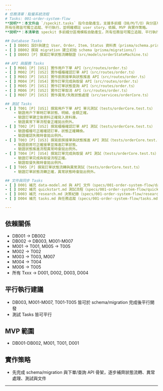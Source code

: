```yaml
---
---
# 任務清單：點餐系統流程
# Tasks: 001-order-system-flow
**說明**：本文件由 `/speckit.tasks` 指令自動產生，支援多前綴（DB/M/T/D）與分區塊。
所有任務皆可獨立追蹤、平行執行，並明確標註 user story、依賴、MVP 與實作策略。
**說明**：本清單依 speckit 多前綴分區塊模板自動產生，所有任務皆可獨立追蹤、平行執行，並明確標註 user story、依賴、MVP 與實作策略。

## Database Tasks
- [ ] DB001 設計與建立 User、Order、Item、Status 資料表（prisma/schema.prisma）
- [ ] DB002 撰寫 migration 建立初始 schema（prisma/migrations/）
- [ ] DB003 [P] 撰寫訂單狀態流轉驗證（src/models/orderStateMachine.ts）

## API 與服務 Tasks
- [ ] M001 [P] [US1] 實作用戶下單 API（src/routes/order.ts）
- [ ] M002 [P] [US2] 實作櫃檯確認訂單 API（src/routes/order.ts）
- [ ] M003 [P] [US3] 實作廚房接單與狀態推進 API（src/routes/order.ts）
- [ ] M004 [P] [US4] 實作訂單完成與取餐 API（src/routes/order.ts）
- [ ] M005 [P] [US1] 實作訂單狀態查詢 API（src/routes/order.ts）
- [ ] M006 [P] [US2] 實作訂單取消 API（src/routes/order.ts）
- [ ] M007 [P] [US3] 實作異常/失敗狀態處理（src/services/orderCore.ts）

## 測試 Tasks
- [ ] T001 [P] [US1] 撰寫用戶下單 API 單元測試（tests/orderCore.test.ts）
	- 驗證用戶下單時訂單狀態、明細、金額正確。
	- 驗證訂單建立後資料正確寫入資料庫。
	- 驗證異常下單流程會正確拋出例外。
- [ ] T002 [P] [US2] 撰寫櫃檯確認訂單 API 測試（tests/orderCore.test.ts）
	- 驗證櫃檯可正確確認訂單，狀態正確轉換。
	- 驗證確認失敗時會拋出例外。
- [ ] T003 [P] [US3] 撰寫廚房接單與狀態推進 API 測試（tests/orderCore.test.ts）
	- 驗證廚房可正確接單並推進訂單狀態。
	- 驗證狀態推進流程異常時會拋出例外。
- [ ] T004 [P] [US4] 撰寫訂單完成與取餐 API 測試（tests/orderCore.test.ts）
	- 驗證訂單完成與取餐流程正確。
	- 驗證取餐失敗時會拋出例外。
- [ ] T005 [P] 撰寫訂單狀態流轉與異常測試（tests/orderCore.test.ts）
	- 驗證訂單狀態流轉正確，異常狀態時會拋出例外。

## 文件與同步 Tasks
- [ ] D001 補充 data-model.md 與 API 文件（specs/001-order-system-flow/data-model.md, contracts/openapi.yaml）
- [ ] D002 補充 quickstart.md 測試流程（specs/001-order-system-flow/quickstart.md）
- [ ] D003 補充 research.md 決策紀錄（specs/001-order-system-flow/research.md）
- [ ] D004 補充 tasks.md 與任務追蹤（specs/001-order-system-flow/tasks.md）

---
```


## 依賴關係
- DB001 → DB002
- DB002 → DB003, M001-M007
- M001 → T001, M005 → T005
- M002 → T002
- M003 → T003, M007
- M004 → T004
- M006 → T005
- 所有 Txxx → D001, D002, D003, D004

## 平行執行建議
- DB003, M001-M007, T001-T005 皆可於 schema/migration 完成後平行開發
- 測試 Tasks 皆可平行

## MVP 範圍
- DB001-DB002, M001, T001, D001

## 實作策略
- 先完成 schema/migration 與下單/查詢 API 骨架，逐步補齊狀態流轉、異常處理、測試與文件

---
